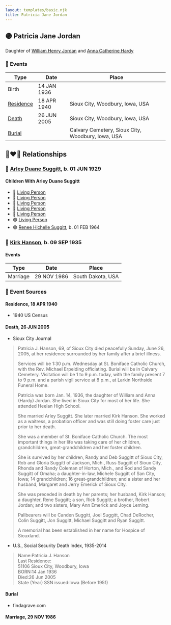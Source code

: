 ```yaml
---
layout: templates/basic.njk
title: Patricia Jane Jordan
---
```

## 🟣 Patricia Jane Jordan

Daughter of [William Henry Jordan](/people/3/32091032) and [Anna Catherine Hardy](/people/2/25919759)

### 📆 Events

Type | Date | Place
------ | ------ | ------
Birth | 14 JAN 1936 |
[Residence](#event-event-0) | 18 APR 1940 | Sioux City, Woodbury, Iowa, USA
[Death](#event-event-5) | 26 JUN 2005 | Sioux City, Woodbury, Iowa, USA
[Burial](#event-event-6) |  | Calvary Cemetery, Sioux City, Woodbury, Iowa, USA

## 👩‍❤️‍👨 Relationships

### 🔵 [Arley Duane Suggitt](/people/9/91694885), b. 01 JUN 1929

#### Children With Arley Duane Suggitt
* 🔵 [Living Person](/people/2/25836418)
* 🔵 [Living Person](/people/6/66289520)
* 🔵 [Living Person](/people/6/6498027)
* 🔵 [Living Person](/people/1/17261472)
* 🔵 [Living Person](/people/6/63194399)
* 🟣 [Living Person](/people/1/19693317)
* 🟣 [Renee Hichelle Suggitt](/people/4/42597908), b. 01 FEB 1964
### 🔵 [Kirk Hanson](/people/5/56559922), b. 09 SEP 1935

#### Events

Type | Date | Place
------ | ------ | ------
Marriage | 29 NOV 1986 | South Dakota, USA
### 📰 Event Sources

#### <a id="event-event-0"></a> Residence, 18 APR 1940
* 1940 US Census

#### <a id="event-event-5"></a> Death, 26 JUN 2005
* Sioux City Journal
>   
  > Patricia J. Hanson, 69, of Sioux City died peacefully Sunday, June 26, 2005, at her residence surrounded by her family after a brief illness.  
  >   
  > Services will be 1:30 p.m. Wednesday at St. Boniface Catholic Church, with the Rev. Michael Erpelding officiating. Burial will be in Calvary Cemetery. Visitation will be 1 to 9 p.m. today, with the family present 7 to 9 p.m. and a parish vigil service at 8 p.m., at Larkin Northside Funeral Home.  
  >   
  > Patricia was born Jan. 14, 1936, the daughter of William and Anna (Hardy) Jordan. She lived in Sioux City for most of her life. She attended Heelan High School.  
  >   
  > She married Arley Suggitt. She later married Kirk Hanson. She worked as a waitress, a probation officer and was still doing foster care just prior to her death.  
  >   
  > She was a member of St. Boniface Catholic Church. The most important things in her life was taking care of her children, grandchildren, great-grandchildren and her foster children.  
  >   
  > She is survived by her children, Randy and Deb Suggitt of Sioux City, Rob and Gloria Suggitt of Jackson, Mich., Russ Suggitt of Sioux City, Rhonda and Randy Coleman of Horton, Mich., and Rod and Sandy Suggitt of Omaha; a daughter-in-law, Michele Suggitt of San City, Iowa; 14 grandchildren; 16 great-grandchildren; and a sister and her husband, Margaret and Jerry Emerick of Sioux City.  
  >   
  > She was preceded in death by her parents; her husband, Kirk Hanson; a daughter, Rene Suggitt; a son, Rick Suggitt; a brother, Robert Jordan; and two sisters, Mary Ann Emerick and Joyce Leming.  
  >   
  > Pallbearers will be Canden Suggitt, Joel Suggitt, Chad DeRocher, Colin Suggitt, Jon Suggitt, Michael Suggitt and Ryan Suggitt.  
  >   
  > A memorial has been established in her name for Hospice of Siouxland.
* U.S., Social Security Death Index, 1935-2014
>   
  > Name:Patricia J. Hanson  
  > Last Residence:  
  > 51106 Sioux City, Woodbury, Iowa  
  > BORN:14 Jan 1936  
  > Died:26 Jun 2005  
  > State (Year) SSN issued:Iowa (Before 1951)

#### <a id="event-event-6"></a> Burial
* findagrave.com

#### <a id="event-family-1-event-0"></a> Marriage, 29 NOV 1986